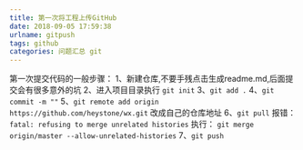 ```yaml
---
title: 第一次将工程上传GitHub
date: 2018-09-05 17:59:38
urlname: gitpush
tags: github
categories: 问题汇总 git
---
```

第一次提交代码的一般步骤：
1、新建仓库,不要手残点击生成readme.md,后面提交会有很多意外的坑
2、进入项目目录执行 `git init`
3、`git add .`
4、`git commit -m ""`
5、`git remote add origin https://github.com/heystone/wx.git` 改成自己的仓库地址
6、`git pull`
报错：
`fatal: refusing to merge unrelated histories`
执行：
`git merge origin/master --allow-unrelated-histories`
7、`git push`